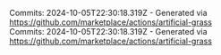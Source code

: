 Commits: 2024-10-05T22:30:18.319Z - Generated via https://github.com/marketplace/actions/artificial-grass
<br>
Commits: 2024-10-05T22:30:18.319Z - Generated via https://github.com/marketplace/actions/artificial-grass
<br>
